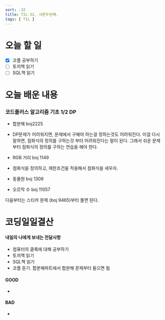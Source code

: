 ```yaml
---
sort: -32
title: TIL-32, 서른두번째.
tags: [ TIL ]
---
```


# 오늘 할 일

- [x] 코플 공부하기
- [ ] 토끼책 읽기
- [ ] SQL책 읽기

# 오늘 배운 내용  

### 코드플러스 알고리즘 기초 1/2 DP

* 합분해 boj2225
* DP문제가 어려워지면, 문제에서 구해야 하는걸 정하는것도 어려워진다. 이걸 다시말하면, 점화식의 정의를 구하는것 부터 어려워진다는 말이 된다. 그래서 쉬운 문제부터 점화식의 정의를 구하는 연습을 해야 한다.
* RGB 거리 boj 1149

* 점화식을 정의하고, 제한조건을 적용해서 점화식을 세우자.
* 동물원 boj 1309
* 오르막 수 boj 11057

다음부터는 스티커 문제 (boj 9465)부터 풀면 된다.

# 코딩일일결산

#### 내일의 나에게 보내는 전달사항

* 컴퓨터의 클록에 대해 공부하기
* 토끼책 읽기
* SQL책 읽기
* 코플 듣기. 합분해파트에서 합분해 문제부터 들으면 됨

#### GOOD

* 

#### BAD

* 

